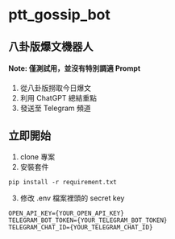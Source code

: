 # ptt_gossip_bot

## 八卦版爆文機器人
#### Note: 僅測試用，並沒有特別調適 Prompt
1. 從八卦版撈取今日爆文
2. 利用 ChatGPT 總結重點
3. 發送至 Telegram 頻道


## 立即開始
1. clone 專案
2. 安裝套件
```
pip install -r requirement.txt
```
3. 修改 .env 檔案裡頭的 secret key
```
OPEN_API_KEY={YOUR_OPEN_API_KEY}
TELEGRAM_BOT_TOKEN={YOUR_TELEGRAM_BOT_TOKEN}
TELEGRAM_CHAT_ID={YOUR_TELEGRAM_CHAT_ID}
```
